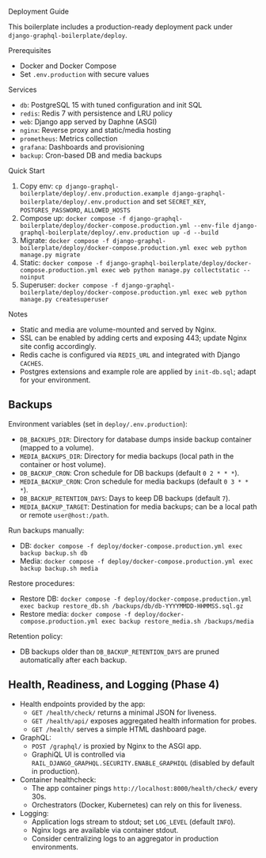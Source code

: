 Deployment Guide

This boilerplate includes a production-ready deployment pack under `django-graphql-boilerplate/deploy`.

Prerequisites
- Docker and Docker Compose
- Set `.env.production` with secure values

Services
- `db`: PostgreSQL 15 with tuned configuration and init SQL
- `redis`: Redis 7 with persistence and LRU policy
 - `web`: Django app served by Daphne (ASGI)
- `nginx`: Reverse proxy and static/media hosting
- `prometheus`: Metrics collection
- `grafana`: Dashboards and provisioning
 - `backup`: Cron-based DB and media backups

Quick Start
1. Copy env: `cp django-graphql-boilerplate/deploy/.env.production.example django-graphql-boilerplate/deploy/.env.production` and set `SECRET_KEY`, `POSTGRES_PASSWORD`, `ALLOWED_HOSTS`
2. Compose up: `docker compose -f django-graphql-boilerplate/deploy/docker-compose.production.yml --env-file django-graphql-boilerplate/deploy/.env.production up -d --build`
3. Migrate: `docker compose -f django-graphql-boilerplate/deploy/docker-compose.production.yml exec web python manage.py migrate`
4. Static: `docker compose -f django-graphql-boilerplate/deploy/docker-compose.production.yml exec web python manage.py collectstatic --noinput`
5. Superuser: `docker compose -f django-graphql-boilerplate/deploy/docker-compose.production.yml exec web python manage.py createsuperuser`

Notes
- Static and media are volume-mounted and served by Nginx.
- SSL can be enabled by adding certs and exposing 443; update Nginx site config accordingly.
- Redis cache is configured via `REDIS_URL` and integrated with Django `CACHES`.
 - Postgres extensions and example role are applied by `init-db.sql`; adapt for your environment.

Backups
-------

Environment variables (set in `deploy/.env.production`):
- `DB_BACKUPS_DIR`: Directory for database dumps inside backup container (mapped to a volume).
- `MEDIA_BACKUPS_DIR`: Directory for media backups (local path in the container or host volume).
- `DB_BACKUP_CRON`: Cron schedule for DB backups (default `0 2 * * *`).
- `MEDIA_BACKUP_CRON`: Cron schedule for media backups (default `0 3 * * *`).
- `DB_BACKUP_RETENTION_DAYS`: Days to keep DB backups (default `7`).
- `MEDIA_BACKUP_TARGET`: Destination for media backups; can be a local path or remote `user@host:/path`.

Run backups manually:
- DB: `docker compose -f deploy/docker-compose.production.yml exec backup backup.sh db`
- Media: `docker compose -f deploy/docker-compose.production.yml exec backup backup.sh media`

Restore procedures:
- Restore DB: `docker compose -f deploy/docker-compose.production.yml exec backup restore_db.sh /backups/db/db-YYYYMMDD-HHMMSS.sql.gz`
- Restore media: `docker compose -f deploy/docker-compose.production.yml exec backup restore_media.sh /backups/media`

Retention policy:
- DB backups older than `DB_BACKUP_RETENTION_DAYS` are pruned automatically after each backup.

Health, Readiness, and Logging (Phase 4)
----------------------------------------

- Health endpoints provided by the app:
  - `GET /health/check/` returns a minimal JSON for liveness.
  - `GET /health/api/` exposes aggregated health information for probes.
  - `GET /health/` serves a simple HTML dashboard page.
- GraphQL:
  - `POST /graphql/` is proxied by Nginx to the ASGI app.
  - GraphiQL UI is controlled via `RAIL_DJANGO_GRAPHQL.SECURITY.ENABLE_GRAPHIQL` (disabled by default in production).
- Container healthcheck:
  - The app container pings `http://localhost:8000/health/check/` every 30s.
  - Orchestrators (Docker, Kubernetes) can rely on this for liveness.
- Logging:
  - Application logs stream to stdout; set `LOG_LEVEL` (default `INFO`).
  - Nginx logs are available via container stdout.
  - Consider centralizing logs to an aggregator in production environments.